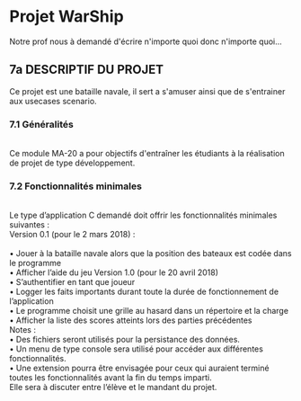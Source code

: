 <h1>Projet WarShip</h1>
Notre prof nous à demandé d'écrire n'importe quoi donc n'importe quoi...
<h2>7a DESCRIPTIF DU PROJET</h2>
Ce projet est une bataille navale, il sert a s'amuser ainsi que de s'entrainer aux usecases scenario.
<br><h3>7.1	Généralités</h3>
<br>Ce module MA-20 a pour objectifs d'entraîner les étudiants à la réalisation de projet de type développement.
<br><h3>7.2	Fonctionnalités minimales</h3>
<br>Le type d’application C demandé doit offrir les fonctionnalités minimales suivantes :<br>
Version 0.1 (pour le 2 mars 2018) :
<br><br>•	Jouer à la bataille navale alors que la position des bateaux est codée dans le programme
<br>•	Afficher l’aide du jeu
Version 1.0 (pour le 20 avril 2018)
<br>•	S’authentifier en tant que joueur
<br>•	Logger les faits importants durant toute la durée de fonctionnement de l’application
<br>•	Le programme choisit une grille au hasard dans un répertoire et la charge 
<br>•	Afficher la liste des scores atteints lors des parties précédentes
<br>Notes : 
<br>•	Des fichiers seront utilisés pour la persistance des données.
<br>•	Un menu de type console sera utilisé pour accéder aux différentes fonctionnalités.
<br>•	Une extension pourra être envisagée pour ceux qui auraient terminé toutes les fonctionnalités avant la fin du temps imparti. <br>Elle sera à discuter entre l’élève et le mandant du projet.

